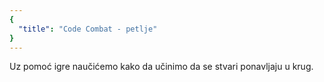 ```yaml
---
{
  "title": "Code Combat - petlje"
}
---
```


Uz pomoć igre naučićemo kako da učinimo da se stvari ponavljaju u krug.
